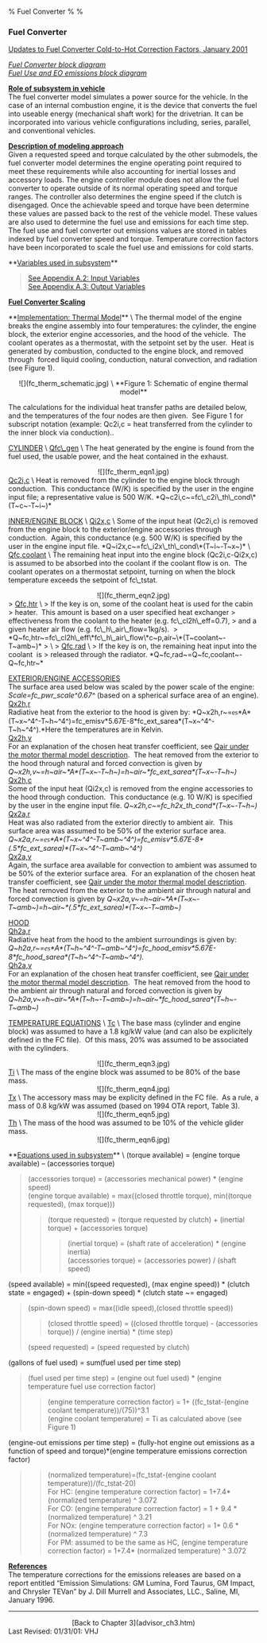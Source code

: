 % Fuel Converter
% 
% 

### Fuel Converter

[Updates to Fuel Converter Cold-to-Hot Correction Factors, January
2001](Engine%20Cold-Hot%20Comparison.htm)*[](fc.gif)*

*[Fuel Converter block diagram](fc.gif)* \
*[Fuel Use and EO emissions block diagram](fc_tmp.gif)*

**<u>Role of subsystem in vehicle</u>** \
The fuel converter model simulates a power source for the vehicle. In
the case of an internal combustion engine, it is the device that
converts the fuel into useable energy (mechanical shaft work) for the
drivetrian. It can be incorporated into various vehicle configurations
including, series, parallel, and conventional vehicles.

**<u>Description of modeling approach</u>** \
Given a requested speed and torque calculated by the other submodels,
the fuel converter model determines the engine operating point required
to meet these requirements while also accounting for inertial losses and
accessory loads. The engine controller module does not allow the fuel
converter to operate outside of its normal operating speed and torque
ranges. The controller also determines the engine speed if the clutch is
disengaged. Once the achievable speed and torque have been determine
these values are passed back to the rest of the vehicle model. These
values are also used to determine the fuel use and emissions for each
time step. The fuel use and fuel converter out emissions values are
stored in tables indexed by fuel converter speed and torque. Temperature
correction factors have been incorporated to scale the fuel use and
emissions for cold starts.

<p>
**<u>Variables used in subsystem</u>**

> [See Appendix A.2: Input
> Variables](advisor_appendices.htm#Input%20Fuel%20Converter) \
> [See Appendix A.3: Output
> Variables](advisor_appendices.htm#Output_Fuel_Converter)

**<u>[Fuel Converter Scaling](bore_stroke_scaling.htm)</u>**

<p>
**<u>Implementation: Thermal Model</u>** \
The thermal model of the engine breaks the engine assembly into four
temperatures: the cylinder, the engine block, the exterior engine
accessories, and the hood of the vehicle.  The coolant operates as a
thermostat, with the setpoint set by the user.  Heat is generated by
combustion, conducted to the engine block, and removed through  forced
liquid cooling, conduction, natural convection, and radiation (see
Figure 1).

<center>
</p>
<p>
![](fc_therm_schematic.jpg) \
**Figure 1: Schematic of engine thermal model**

</center>
The calculations for the individual heat transfer paths are detailed
below, and the temperatures of the four nodes are then given.  See
Figure 1 for subscript notation (example: Qc2i,c = heat transferred from
the cylinder to the inner block via conduction)..

<p>
<u>CYLINDER</u> \
<u>Qfc\_gen</u> \
The heat generated by the engine is found from the fuel used, the usable
power, and the heat contained in the exhaust.

<center>
![](fc_therm_eqn1.jpg)

</center>
<u>Qc2i,c</u> \
Heat is removed from the cylinder to the engine block through
conduction.  This conductance (W/K) is specified by the user in the
engine input file; a representative value is 500 W/K.
*Q~c2i,c~=fc\_c2i\_th\_cond\*(T~c~-T~i~)*

<p>
<u>INNER/ENGINE BLOCK</u> \
<u>Qi2x,c</u> \
Some of the input heat (Qc2i,c) is removed from the engine block to the
exterior/engine accessories through conduction.  Again, this conductance
(e.g. 500 W/K) is specified by the user in the engine input file.
*Q~i2x,c~=fc\_i2x\_th\_cond\*(T~i~-T~x~)* \
<u>Qfc,coolant</u> \
The remaining heat input into the engine block (Qc2i,c-Qi2x,c) is
assumed to be absorbed into the coolant if the coolant flow is on.  The
coolant operates on a thermostat setpoint, turning on when the block
temperature exceeds the setpoint of fc\_tstat.

<center>
![](fc_therm_eqn2.jpg)

</center>
> <u>Qfc,htr</u> \
> If the key is on, some of the coolant heat is used for the cabin
> heater.  This amount is based on a user specified heat exchanger
> effectiveness from the coolant to the heater (e.g. fc\_cl2h\_eff=0.7),
> and a given heater air flow (e.g. fc\_h\_air\_flow=1kg/s). 
> *Q~fc,htr~=fc\_cl2h\_eff\*fc\_h\_air\_flow\*c~p,air~\*(T~coolant~-T~amb~)*
> \
> <u>Qfc,rad</u> \
> If the key is on, the remaining heat input into the coolant  is
> released through the radiator. *Q~fc,rad~=Q~fc,coolant~-Q~fc,htr~*

<u>EXTERIOR/ENGINE ACCESSORIES</u> \
The surface area used below was scaled by the power scale of the engine:
*Scale=fc\_pwr\_scale^0.67^* (based on a spherical surface area of an
engine). \
<u>Qx2h,r</u> \
Radiative heat from the exterior to the hood is given by:
*Q~x2h,r~=<font face="Symbol">es</font>\*A\*(T~x~^4^-T~h~^4^)=fc\_emisv\*5.67E-8\*fc\_ext\_sarea\*(T~x~^4^-T~h~^4^).*Here
the temperatures are in Kelvin. \
<u>Qx2h,v</u> \
For an explanation of the chosen heat transfer coefficient, see [Qair
under the motor thermal model description](motor_controller.htm#Qair). 
The heat removed from the exterior to the hood through natural and
forced convection is given by
*Q~x2h,v~=h~air~\*A\*(T~x~-T~h~)=h~air~\*fc\_ext\_sarea\*(T~x~-T~h~)* \
<u>Qx2h,c</u> \
Some of the input heat (Qi2x,c) is removed from the engine accessories
to the hood through conduction.  This conductance (e.g. 10 W/K) is
specified by the user in the engine input file.
*Q~x2h,c~=fc\_h2x\_th\_cond\*(T~x~-T~h~)* \
<u>Qx2a,r</u> \
Heat was also radiated from the exterior directly to ambient air.  This
surface area was assumed to be 50% of the exterior surface area.
*Q~x2a,r~=<font face="Symbol">es</font>\*A\*(T~x~^4^-T~amb~^4^)=fc\_emisv\*5.67E-8\*(.5\*fc\_ext\_sarea)\*(T~x~^4^-T~amb~^4^)*
\
<u>Qx2a,v</u> \
Again, the surface area available for convection to ambient was assumed
to be 50% of the exterior surface area.  For an explanation of the
chosen heat transfer coefficient, see [Qair under the motor thermal
model description](motor_controller.htm#Qair).  The heat removed from
the exterior to the ambient air through natural and forced convection is
given by
*Q~x2a,v~=h~air~\*A\*(T~x~-T~amb~)=h~air~\*(.5\*fc\_ext\_sarea)\*(T~x~-T~amb~)*

<u>HOOD</u> \
<u>Qh2a,r</u> \
Radiative heat from the hood to the ambient surroundings is given by:
*Q~h2a,r~=<font face="Symbol">es</font>\*A\*(T~h~^4^-T~amb~^4^)=fc\_hood\_emisv\*5.67E-8\*fc\_hood\_sarea\*(T~h~^4^-T~amb~^4^).*
\
<u>Qh2a,v</u> \
For an explanation of the chosen heat transfer coefficient, see [Qair
under the motor thermal model description](motor_controller.htm#Qair). 
The heat removed from the hood to the ambient air through natural and
forced convection is given by
*Q~h2a,v~=h~air~\*A\*(T~h~-T~amb~)=h~air~\*fc\_hood\_sarea\*(T~h~-T~amb~)*

<p>
<u>TEMPERATURE EQUATIONS</u> \
<u>Tc</u> \
The base mass (cylinder and engine block) was assumed to have a 1.8
kg/kW value (and can also be explicitely defined in the FC file).  Of
this mass, 20% was assumed to be associated with the cylinders.

<center>
![](fc_therm_eqn3.jpg)

</center>
<u>Ti</u> \
The mass of the engine block was assumed to be 80% of the base mass.

<center>
![](fc_therm_eqn4.jpg)

</center>
<u>Tx</u> \
The accessory mass may be explicity defined in the FC file.  As a rule,
a mass of 0.8 kg/kW was assumed (based on 1994 OTA report, Table 3).

<center>
![](fc_therm_eqn5.jpg)

</center>
<u>Th</u> \
The mass of the hood was assumed to be 10% of the vehicle glider mass.

<center>
![](fc_therm_eqn6.jpg)

</center>
<p>
**<u>Equations used in subsystem</u>** \
(torque available) = (engine torque available) – (accessories torque)

> (accessories torque) = (accessories mechanical power) \* (engine
> speed) \
> (engine torque available) = max((closed throttle torque), min((torque
> requested), (max torque)))
>
> > (torque requested) = (torque requested by clutch) + (inertial
> > torque) + (accessories torque)
> >
> > > (inertial torque) = (shaft rate of acceleration) \* (engine
> > > inertia) \
> > > (accessories torque) = (accessories power) / (shaft speed)

(speed available) = min((speed requested), (max engine speed)) \*
(clutch state = engaged) + (spin-down speed) \* (clutch state \~=
engaged)

> (spin-down speed) = max((idle speed),(closed throttle speed))
>
> > (closed throttle speed) = ((closed throttle torque) - (accessories
> > torque)) / (engine inertia) \* (time step)
>
> (speed requested) = (speed requested by clutch)

(gallons of fuel used) = sum(fuel used per time step)

> (fuel used per time step) = (engine out fuel used) \* (engine
> temperature fuel use correction factor)
>
> > (engine temperature correction factor) = 1+ ((fc\_tstat-(engine
> > coolant temperature))/(75))\^3.1 \
> > (engine coolant temperature) = Ti as calculated above (see Figure 1)

(engine-out emissions per time step) = (fully-hot engine out emissions
as a function of speed and torque)\*(engine temperature emissions
correction factor)

> > (normalized temperature)=(fc\_tstat-(engine coolant
> > temperature))/(fc\_tstat-20) \
> > For HC: (engine temperature correction factor) = 1+7.4\* (normalized
> > temperature) \^ 3.072 \
> > For CO: (engine temperature correction factor) = 1 + 9.4 \*
> > (normalized temperature) \^ 3.21 \
> > For NOx: (engine temperature correction factor) = 1+ 0.6 \*
> > (normalized temperature) \^ 7.3 \
> > For PM: assumed to be the same as HC, (engine temperature correction
> > factor) = 1+7.4\* (normalized temperature) \^ 3.072

**<u>References</u>** \
The temperature corrections for the emissions releases are based on a
report entitled “Emission Simulations: GM Lumina, Ford Taurus, GM
Impact, and Chrysler TEVan” by J. Dill Murrell and Associates, LLC.,
Saline, MI, January 1996.

* * * * *

<center>
[Back to Chapter 3](advisor_ch3.htm)

</center>
Last Revised: 01/31/01: VHJ
